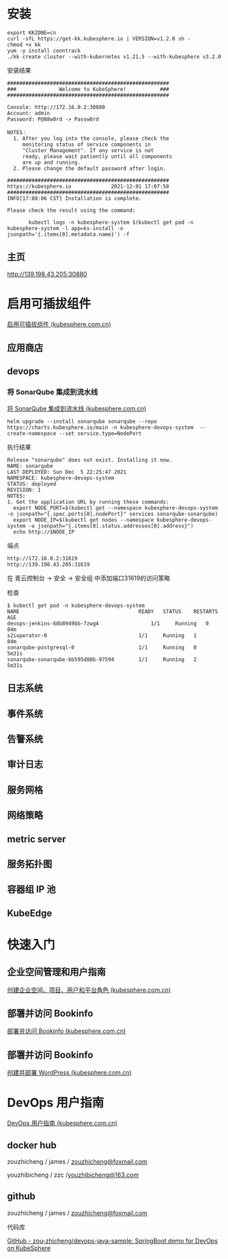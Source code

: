 # 安装

```shell
export KKZONE=cn
curl -sfL https://get-kk.kubesphere.io | VERSION=v1.2.0 sh -
chmod +x kk
yum -y install conntrack
./kk create cluster --with-kubernetes v1.21.5 --with-kubesphere v3.2.0
```

安装结果

```shell
#####################################################
###              Welcome to KubeSphere!           ###
#####################################################

Console: http://172.16.0.2:30880
Account: admin
Password: P@88w0rd -> Passw0rd

NOTES：
  1. After you log into the console, please check the
     monitoring status of service components in
     "Cluster Management". If any service is not
     ready, please wait patiently until all components
     are up and running.
  2. Please change the default password after login.

#####################################################
https://kubesphere.io             2021-12-01 17:07:58
#####################################################
INFO[17:08:06 CST] Installation is complete.

Please check the result using the command:

       kubectl logs -n kubesphere-system $(kubectl get pod -n kubesphere-system -l app=ks-install -o jsonpath='{.items[0].metadata.name}') -f
```

## 主页

http://139.198.43.205:30880

# 启用可插拔组件

[启用可插拔组件 (kubesphere.com.cn)](https://kubesphere.com.cn/docs/pluggable-components/)

## 应用商店

## devops

### 将 SonarQube 集成到流水线

[将 SonarQube 集成到流水线 (kubesphere.com.cn)](https://kubesphere.com.cn/docs/devops-user-guide/how-to-integrate/sonarqube/)

```shell
helm upgrade --install sonarqube sonarqube --repo https://charts.kubesphere.io/main -n kubesphere-devops-system  --create-namespace --set service.type=NodePort
```

执行结果

```shell
Release "sonarqube" does not exist. Installing it now.
NAME: sonarqube
LAST DEPLOYED: Sun Dec  5 22:25:47 2021
NAMESPACE: kubesphere-devops-system
STATUS: deployed
REVISION: 1
NOTES:
1. Get the application URL by running these commands:
  export NODE_PORT=$(kubectl get --namespace kubesphere-devops-system -o jsonpath="{.spec.ports[0].nodePort}" services sonarqube-sonarqube)
  export NODE_IP=$(kubectl get nodes --namespace kubesphere-devops-system -o jsonpath="{.items[0].status.addresses[0].address}")
  echo http://$NODE_IP
```

端点

```shell
http://172.16.0.2:31619
http://139.198.43.205:31619
```

在 青云控制台 -> 安全 -> 安全组 中添加端口31619的访问策略

检查

```shell
$ kubectl get pod -n kubesphere-devops-system
NAME                                       READY   STATUS    RESTARTS   AGE
devops-jenkins-68b8949bb-7zwg4                 1/1     Running   0          84m
s2ioperator-0                              1/1     Running   1          84m
sonarqube-postgresql-0                     1/1     Running   0          5m31s
sonarqube-sonarqube-bb595d88b-97594        1/1     Running   2          5m31s

```



## 日志系统

## 事件系统

## 告警系统

## 审计日志

## 服务网格

## 网络策略

## metric server

## 服务拓扑图

## 容器组 IP 池

## KubeEdge



# 快速入门

## 企业空间管理和用户指南

[创建企业空间、项目、用户和平台角色 (kubesphere.com.cn)](https://kubesphere.com.cn/docs/quick-start/create-workspace-and-project/)

## 部署并访问 Bookinfo

[部署并访问 Bookinfo (kubesphere.com.cn)](https://kubesphere.com.cn/docs/quick-start/deploy-bookinfo-to-k8s/)

## 部署并访问 Bookinfo

[创建并部署 WordPress (kubesphere.com.cn)](https://kubesphere.com.cn/docs/quick-start/wordpress-deployment/)

# DevOps 用户指南

[DevOps 用户指南 (kubesphere.com.cn)](https://kubesphere.com.cn/docs/devops-user-guide/)

## docker hub

zouzhicheng / james / [zouzhicheng@foxmail.com](mailto:zouzhicheng@foxmail.com)

youzhibicheng / zzc /[youzhibicheng@163.com](mailto:youzhibicheng@163.com)

## github

zouzhicheng / james / [zouzhicheng@foxmail.com](mailto:zouzhicheng@foxmail.com)

代码库

[GitHub - zou-zhicheng/devops-java-sample: SpringBoot demo for DevOps on KubeSphere](https://github.com/zou-zhicheng/devops-java-sample.git)








